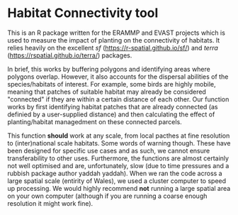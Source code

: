 # Habitat Connectivity tool

This is an R package written for the ERAMMP and EVAST projects which is used to measure the impact of planting on the connectivity of habitats. It relies heavily on the excellent _sf_ (https://r-spatial.github.io/sf/) and _terra_ (https://rspatial.github.io/terra/) packages. 

In brief, this works by buffering polygons and identifying areas where polygons overlap. However, it also accounts for the dispersal abilities of the species/habitats of interest. For example, some birds are highly mobile, meaning that patches of suitable habitat may already be considered "connected" if they are within a certain distance of each other. Our function works by first identifying habitat patches that are already connected (as definied by a user-supplied distance) and then calculating the effect of planting/habitat managedment on these connected parcels.     

This function **should** work at any scale, from local pacthes at fine resolution to (inter)national scale habitats. Some words of warning though. These have been designed for specific use cases and as such, we cannot ensure transferability to other uses. Furthermore, the functions are almost certainly not well optimised and are, unfortunately, slow (due to time pressures and a rubbish package author yaddah yaddah). When we ran the code across a large spatial scale (entirity of Wales), we used a cluster computer to speed up processing. We would highly recommend **not** running a large spatial area on your own computer (although if you are running a coarse enough resolution it might work fine). 

